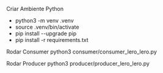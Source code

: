 Criar Ambiente Python

- python3 -m venv .venv
- source .venv/bin/activate
- pip install --upgrade pip
- pip install -r requirements.txt

Rodar Consumer
python3 consumer/consumer_lero_lero.py

Rodar Producer
python3 producer/producer_lero_lero.py